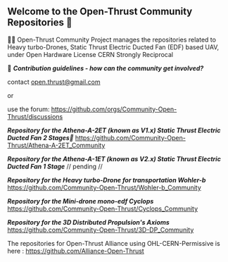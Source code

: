 ## Welcome to the Open-Thrust Community Repositories 👋
🙋‍♀️ Open-Thrust Community Project manages the repositories related to Heavy turbo-Drones, Static Thrust Electric Ducted Fan (EDF) based UAV, under Open Hardware License CERN Strongly Reciprocal


🌈 ***Contribution guidelines - how can the community get involved?*** 

contact open.thrust@gmail.com 

or 

use the forum: https://github.com/orgs/Community-Open-Thrust/discussions 



***Repository for the Athena-A-2ET (known as V1.x) Static Thrust Electric Ducted Fan 2 Stages🥇***
https://github.com/Community-Open-Thrust/Athena-A-2ET_Community

***Repository for the Athena-A-1ET (known as V2.x) Static Thrust Electric Ducted Fan 1 Stage***
// pending //

***Repository for the Heavy turbo-Drone for transportation Wohler-b***
https://github.com/Community-Open-Thrust/Wohler-b_Community


***Repository for the Mini-drone mono-edf Cyclops***
https://github.com/Community-Open-Thrust/Cyclops_Community


***Repository for the 3D Distributed Propulsion's Axioms***
https://github.com/Community-Open-Thrust/3D-DP_Community


 The repositories for Open-Thrust Alliance using OHL-CERN-Permissive is here : https://github.com/Alliance-Open-Thrust
 
